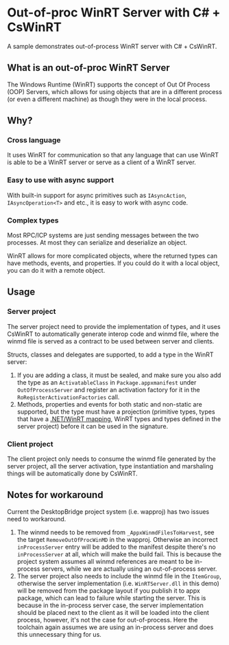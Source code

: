 # Out-of-proc WinRT Server with C# + CsWinRT

A sample demonstrates out-of-process WinRT server with C# + CsWinRT.

## What is an out-of-proc WinRT Server

The Windows Runtime (WinRT) supports the concept of Out Of Process (OOP) Servers, which allows for using objects that are in a different process (or even a different machine) as though they were in the local process. 

## Why?

### Cross language

It uses WinRT for communication so that any language that can use WinRT is able to be a WinRT server or serve as a client of a WinRT server.

### Easy to use with async support

With built-in support for async primitives such as `IAsyncAction`, `IAsyncOperation<T>` and etc., it is easy to work with async code.

### Complex types

Most RPC/ICP systems are just sending messages between the two processes. At most they can serialize and deserialize an object.

WinRT allows for more complicated objects, where the returned types can have methods, events, and properties. If you could do it with a local object, you can do it with a remote object. 

## Usage

### Server project

The server project need to provide the implementation of types, and it uses CsWinRT to automatically generate interop code and winmd file, where the winmd file is served as a contract to be used between server and clients.

Structs, classes and delegates are supported, to add a type in the WinRT server:
1. If you are adding a class, it must be sealed, and make sure you also add the type as an `ActivatableClass` in `Package.appxmanifest` under `OutOfProcessServer` and register an activation factory for it in the `RoRegisterActivationFactories` call. 
3. Methods, properties and events for both static and non-static are supported, but the type must have a projection (primitive types, types that have a [.NET/WinRT mapping](https://learn.microsoft.com/en-us/windows/apps/develop/platform/csharp-winrt/net-mappings-of-winrt-types), WinRT types and types defined in the server project) before it can be used in the signature. 

### Client project

The client project only needs to consume the winmd file generated by the server project, all the server activation, type instantiation and marshaling things will be automatically done by CsWinRT.

## Notes for workaround

Current the DesktopBridge project system (i.e. wapproj) has two issues need to workaround.

1. The winmd needs to be removed from `_AppxWinmdFilesToHarvest`, see the target `RemoveOutOfProcWinMD` in the wapproj. Otherwise an incorrect `inProcessServer` entry will be added to the manifest despite there's no `inProcessServer` at all, which will make the build fail. This is because the project system assumes all winmd references are meant to be in-process servers, while we are actually using an out-of-process server.
2. The server project also needs to include the winmd file in the `ItemGroup`, otherwise the server implementation (i.e. `WinRTServer.dll` in this demo) will be removed from the package layout if you publish it to appx package, which can lead to failure while starting the server. This is because in the in-process server case, the server implementation should be placed next to the client as it will be loaded into the client process, however, it's not the case for out-of-process. Here the toolchain again assumes we are using an in-process server and does this unnecessary thing for us.

